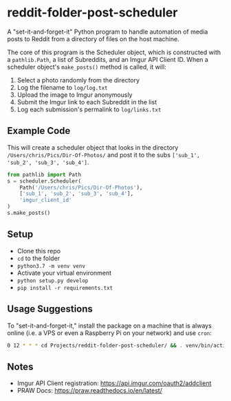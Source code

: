 # reddit-folder-post-scheduler

A "set-it-and-forget-it" Python program to handle automation of media posts to Reddit from a directory of files on the host machine.

The core of this program is the Scheduler object, which is constructed with a `pathlib.Path`, a list of Subreddits, and an Imgur API Client ID. When a scheduler object's `make_posts()` method is called, it will:

1) Select a photo randomly from the directory
2) Log the filename to `log/log.txt`
3) Upload the image to Imgur anonymously
4) Submit the Imgur link to each Subreddit in the list
5) Log each submission's permalink to `log/links.txt`

## Example Code

This will create a scheduler object that looks in the directory `/Users/chris/Pics/Dir-Of-Photos/` and post it to the subs `['sub_1', 'sub_2', 'sub_3', 'sub_4']`.

```python
from pathlib import Path
s = scheduler.Scheduler(
    Path('/Users/chris/Pics/Dir-Of-Photos'),
    ['sub_1', 'sub_2', 'sub_3', 'sub_4'],
    'imgur_client_id'
)
s.make_posts()
```

## Setup

- Clone this repo
- `cd` to the folder
- `python3.7 -m venv venv`
- Activate your virtual environment
- `python setup.py develop`
- `pip install -r requirements.txt`

## Usage Suggestions

To "set-it-and-forget-it," install the package on a machine that is always online (i.e. a VPS or even a Raspberry Pi on your network) and use `cron`:

```bash
0 12 * * * cd Projects/reddit-folder-post-scheduler/ && . venv/bin/activate && python scripts/script.py
```

## Notes

- Imgur API Client registration: https://api.imgur.com/oauth2/addclient
- PRAW Docs: https://praw.readthedocs.io/en/latest/